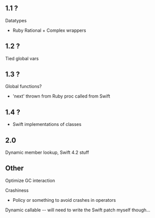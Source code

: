 ## 1.1 ?

Datatypes
* Ruby Rational + Complex wrappers

## 1.2 ?

Tied global vars

## 1.3 ?

Global functions?
* 'next' thrown from Ruby proc called from Swift

## 1.4 ?

* Swift implementations of classes

## 2.0

Dynamic member lookup, Swift 4.2 stuff

## Other

Optimize GC interaction

Crashiness
* Policy or something to avoid crashes in operators

Dynamic callable -- will need to write the Swift patch myself though...

